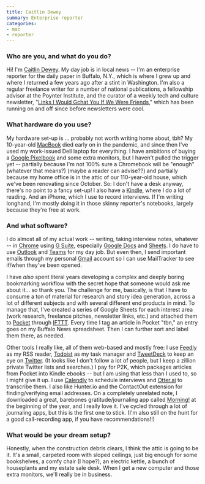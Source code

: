 ```yaml
---
title: Caitlin Dewey
summary: Enterprise reporter
categories:
- mac
- reporter
---
```


### Who are you, and what do you do?

Hi! I'm [Caitlin Dewey](http://www.caitlindewey.com/ "Caitlin's website."). My day job is in local news -- I'm an enterprise reporter for the daily paper in Buffalo, N.Y., which is where I grew up and where I returned a few years ago after a stint in Washington. I'm also a regular freelance writer for a number of national publications, a fellowship advisor at the Poynter Institute, and the curator of a weekly tech and culture newsletter, "[Links I Would Gchat You If We Were Friends](https://linksiwouldgchatyou.substack.com/ "Caitlin's mailing list.")," which has been running on and off since before newsletters were cool. 

### What hardware do you use?

My hardware set-up is … probably not worth writing home about, tbh? My 10-year-old [MacBook][] died early on in the pandemic, and since then I've used my work-issued Dell laptop for everything. I have ambitions of buying a [Google Pixelbook][pixelbook] and some extra monitors, but I haven't pulled the trigger yet -- partially because I'm not 100% sure a Chromebook will be "enough" (whatever that means?) (maybe a reader can advise??) and partially because my home office is in the attic of our 110-year-old house, which we've been renovating since October. So: I don't have a desk anyway, there's no point to a fancy set-up! I also have a [Kindle][], where I do a lot of reading. And an iPhone, which I use to record interviews. If I'm writing longhand, I'm mostly doing it in those skinny reporter's notebooks, largely because they're free at work.

### And what software?

I do almost all of my actual work -- writing, taking interview notes, whatever -- in [Chrome][] using [G Suite][g-suite], especially [Google Docs][google-docs] and [Sheets][google-sheets]. I do have to use [Outlook][] and [Teams][] for my day job. But even then, I send important emails through my personal [Gmail][] account so I can use MailTracker to see if/when they've been opened. 

I have *also* spent literal years developing a complex and deeply boring bookmarking workflow with the secret hope that someone would ask me about it... so thank you. The challenge for me, basically, is that I have to consume a ton of material for research and story idea generation, across a lot of different subjects and with several different end products in mind. To manage that, I've created a series of Google Sheets for each interest area (work research, freelance pitches, newsletter links, etc.) and attached them to [Pocket][] through [IFTTT][]. Every time I tag an article in Pocket "tbn," an entry goes on my Buffalo News spreadsheet. Then I can further sort and label them there, as needed.

Other tools I really like, all of them web-based and mostly free: I use [Feedly][] as my RSS reader, [Todoist][] as my task manager and [TweetDeck][] to keep an eye on [Twitter][]. (It looks like I don't follow a lot of people, but I keep a zillion private Twitter lists and searches.) I pay for P2K, which packages articles from Pocket into Kindle ebooks -- but I am using that less than I used to, so I might give it up. I use [Calendly][] to schedule interviews and [Otter.ai][otter] to transcribe them. I also like Hunter.io and the ContactOut extension for finding/verifying email addresses. On a completely unrelated note, I downloaded a great, barebones gratitude/journaling app called [Morning!][morning-ios] at the beginning of the year, and I really love it. I've cycled through a lot of journaling apps, but this is the first one to stick. (I'm also still on the hunt for a good call-recording app, if you have recommendations!!)

### What would be your dream setup?

Honestly, when the construction debris clears, I think the attic is going to be it. It's a small, carpeted room with sloped ceilings, just big enough for some bookshelves, a comfy chair (I hope?), an electric kettle, a bunch of houseplants and my estate sale desk. When I get a new computer and those extra monitors, we'll really be in business.

[calendly]: https://calendly.com/ "A calendar service for easily scheduling meetings."
[chrome]: https://www.google.com/intl/en/chrome/browser/ "A WebKit-based browser, where each tab runs in its own thread."
[feedly]: https://feedly.com/ "A feed reader."
[g-suite]: https://gsuite.google.com/ "A hosted solution for email, calendaring and more."
[gmail]: https://mail.google.com/mail/ "Web-based email."
[google-docs]: https://en.wikipedia.org/wiki/Google_Docs "A web-based office suite."
[google-sheets]: https://www.google.com/sheets/about/ "Online spreadsheet software."
[ifttt]: https://ifttt.com/ "A web service for applying rules to items, not unlike how you might filter your email."
[kindle]: https://www.amazon.com/Kindle-Ereader-ebook-reader/dp/B007HCCNJU "A digital book reader."
[macbook]: https://en.wikipedia.org/wiki/MacBook "A laptop."
[morning-ios]: https://apps.apple.com/app/morning-gratitude-journal/id1455594587 "A gratitude journal app."
[otter]: https://otter.ai "A transcribing service."
[outlook]: https://products.office.com/en-us/outlook/email-and-calendar-software-microsoft-outlook "An email, calendar and contact software suite."
[pixelbook]: https://store.google.com/us/product/google_pixelbook "A 12.3 inch Chromebook."
[pocket]: https://getpocket.com/ "A service for storing links to look at later on."
[teams]: https://www.microsoft.com/en-us/microsoft-teams/group-chat-software "A team collaboration service."
[todoist]: https://todoist.com/ "A to-do service."
[tweetdeck]: https://about.twitter.com/products/tweetdeck "A multi-column Twitter client."
[twitter]: https://twitter.com/ "An online micro-blogging platform."
